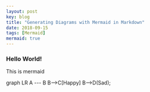 ```yaml
---
layout: post
key: blog
title: "Generating Diagrams with Mermaid in Markdown"
date: 2018-09-15
tags: [Mermaid]
mermaid: true
---
```


### Hello World!

This is mermaid
<div class="mermaid">
graph LR
    A --- B
    B-->C[Happy]
    B-->D(Sad);
</div>
